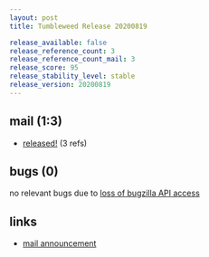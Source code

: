 ```yaml
---
layout: post
title: Tumbleweed Release 20200819

release_available: false
release_reference_count: 3
release_reference_count_mail: 3
release_score: 95
release_stability_level: stable
release_version: 20200819
---
```


## mail (1:3)

- [released!](https://lists.opensuse.org/opensuse-factory/2020-08/msg00195.html) (3 refs)

## bugs (0)

<!--more-->

no relevant bugs due to [loss of bugzilla API access](https://bugzilla.opensuse.org/show_bug.cgi?id=1157722)



## links

- [mail announcement](https://lists.opensuse.org/opensuse-factory/2020-08/msg00192.html)
